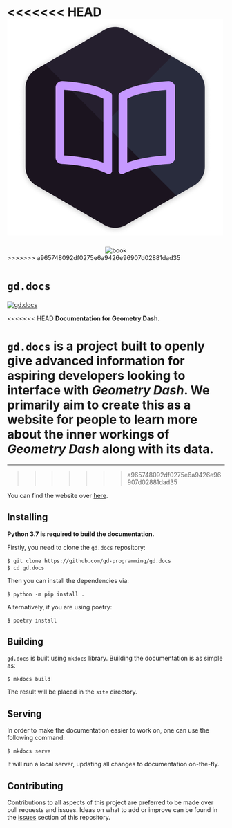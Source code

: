 <<<<<<< HEAD
![gd.docs][Icon]
=======
<div align="center">
    <img src="https://github.com/gd-programming/gddocs/blob/main/assets/gddocs-icon.png?raw=true" height="128" width="128" alt="book">
</div>
>>>>>>> a965748092df0275e6a9426e96907d02881dad35

# `gd.docs`

[![gd.docs][Badge]][gd.docs]

<<<<<<< HEAD
**Documentation for Geometry Dash.**

`gd.docs` is a project built to openly give advanced information for aspiring developers looking to interface
with *Geometry Dash*. We primarily aim to create this as a website for people to learn more about the inner
workings of *Geometry Dash* along with its data.
=======
----
>>>>>>> a965748092df0275e6a9426e96907d02881dad35

You can find the website over [here][gd.docs].

## Installing

**Python 3.7 is required to build the documentation.**

Firstly, you need to clone the `gd.docs` repository:

```console
$ git clone https://github.com/gd-programming/gd.docs
$ cd gd.docs
```

Then you can install the dependencies via:

```console
$ python -m pip install .
```

Alternatively, if you are using poetry:

```console
$ poetry install
```

## Building

`gd.docs` is built using `mkdocs` library. Building the documentation is as simple as:

```console
$ mkdocs build
```

The result will be placed in the `site` directory.

## Serving

In order to make the documentation easier to work on, one can use the following command:

```console
$ mkdocs serve
```

It will run a local server, updating all changes to documentation on-the-fly.

## Contributing

Contributions to all aspects of this project are preferred to be made over pull requests and issues.
Ideas on what to add or improve can be found in the [issues][Issues] section of this repository.

[gd.docs]: https://docs.gd-programming.org/

[Discord]: https://gd-programming.org/discord
[Issues]: https://github.com/gd-programming/gd.docs/issues
[Badge]: https://github.com/gd-programming/gd.docs/workflows/docs/badge.svg
[Icon]: https://github.com/gd-programming/gd.docs/blob/docs/assets/icons/gd.docs.png?raw=true
